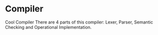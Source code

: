 # Compiler
Cool Compiler
There are 4 parts of this compiler: Lexer, Parser, Semantic Checking and Operational Implementation. 
